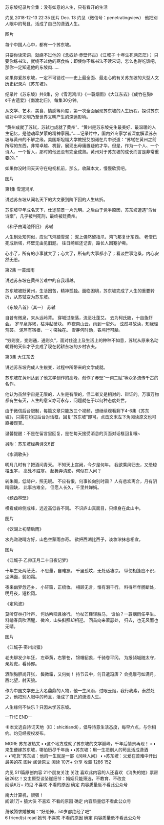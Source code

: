 苏东坡纪录片全集：没有如意的人生，只有看开的生活

灼见  2018-12-13 22:35
图片
Dec.
13
灼见（微信号：penetratingview）
他把别人眼中的苟且，活成了自己的潇洒人生。


图片

每个中国人心中，都有一个苏东坡。

只要你读宋词，就绕不过他的《念奴娇·赤壁怀古》《江城子·十年生死两茫茫》； 只要你练书法，就绕不过他的寒食帖；即使你不练书法不读宋词，怎么也得吃饭吧，那你一定知道他的东坡肉……

如果你爱苏东坡，一定不可错过——史上最全面、最走心的有关苏东坡的大型人文历史纪录片《苏东坡》。

纪录片《苏东坡》共6集，分《雪泥鸿爪》《一蓑烟雨》《大江东去》《成竹在胸》《千古遗爱》《南渡北归》，每集30分钟。

从文学、艺术、美食、情感等角度，第一次全面展现苏东坡的人生历程，探讨苏东坡对中华文明乃至世界文明产生的深远影响。

“黄州成就了苏轼，苏轼也成就了黄州”、“黄州是苏东坡先生最美好、最温暖的人生记忆，是他魂牵梦萦的精神家园。”……记录片中，国内外专家学者深度解读苏东坡与黄州的不解之缘。美国斯坦福大学教授艾朗诺在片中说道：“苏轼在黄州之前所写的东西，非常卓越、机智，展现出毋庸置疑的才华。但是，作为一个人、一个诗人、一个哲人，那时的他还没有完全成熟。黄州对于苏东坡的成长而言是非常重要的。”

如果你没时间天天守在电视机前，那么，收藏本文，慢慢欣赏吧。

图片

第1集  雪泥鸿爪

讲述苏东坡从闻名天下的大文豪到阶下囚的人生转折。

苏东坡早年成名天下，仕途前景一片光明。之后由于党争原因，苏东坡遭遇“乌台诗案”，几乎被判死刑，最终被贬黄州。



《和子由渑池怀旧》
苏轼 

人生到处知何似，应似飞鸿踏雪泥：
泥上偶然留指爪，鸿飞那复计东西。
老僧已死成新塔，坏壁无由见旧题。
往日崎岖还记否，路长人困蹇驴嘶。

心小了，所有的小事就大了；心大了，所有的大事都小了；看淡世事沧桑，内心安然无恙。

第2集  一蓑烟雨

讲述苏东坡在黄州苦难中的自我超越。

苏东坡被贬黄州，生活困苦，精神孤独。面临困境，苏东坡完成了人生的重要转折，从苏轼变为苏东坡。



《东坡八首》（其一）
 苏轼

自昔有微泉，来从远岭背。
穿城过聚落，流恶壮蓬艾。
去为柯氏陂，十亩鱼虾会。
岁旱泉亦竭，枯萍黏破块。
昨夜南山云，雨到一犁外。
泫然寻故渎，知我理荒荟。
泥芹有宿根，一寸嗟独在。
雪芽何时动，春鸠行可脍。

“穷则变，变则通，通则久”，面对仕途上及生活上的种种不如意，苏轼从原来名动朝野的天仙才子变成了现在躬耕东坡的乡村农夫。

第3集  大江东去

讲述苏东坡完成人生蜕变，过程中所带来的文学成就。

苏东坡在黄州达到了他文学创作的高峰，创作了赤壁“一词二赋”等众多流传千古的名作。



他认为虽然宇宙是无限的，人生是有限的，但二者又是相对的、辩证的。万事万物都有生有灭，人生的意义亦可永存，问题就在于以何种态度处世。

由于微信后台限制，每篇文章只能放三个视频，想继续观看剩下4-6集《苏东坡》，只需在灼见后台对话框，回复“苏东坡”即可。点击文末左下角阅读原文也可直接观赏。

温馨提醒：不是在留言里回复，是在每天接受消息的页面对话框回复哦~


另附：苏东坡经典诗文6首

《水调歌头》

明月几时有？把酒问青天。
不知天上宫阙，今夕是何年。
我欲乘风归去，又恐琼楼玉宇，
高处不胜寒。
起舞弄清影，何似在人间？

转朱阁，低绮户，照无眠。
不应有恨，何事长向别时圆？
人有悲欢离合，月有阴晴圆缺，
此事古难全。
但愿人长久，千里共婵娟。

《题西林壁》

横看成岭侧成峰，远近高低各不同。
不识庐山真面目，只缘身在此山中。

图片

《饮湖上初晴后雨》

水光潋滟晴方好，山色空蒙雨亦奇。
欲把西湖比西子，淡妆浓抹总相宜。

图片

《江城子·乙卯正月二十日夜记梦》

十年生死两茫茫，
不思量，自难忘。
千里孤坟，无处话凄凉。
纵使相逢应不识，
尘满面，鬓如霜。

夜来幽梦忽还乡，
小轩窗，正梳妆。
相顾无言，惟有泪千行。
料得年年肠断处，
明月夜，短松冈。

《定风波》

莫听穿林打叶声，
何妨吟啸且徐行。
竹杖芒鞋轻胜马，
谁怕？一蓑烟雨任平生。
料峭春风吹酒醒，
微冷，山头斜照却相迎。
回首向来萧瑟处，
归去，也无风雨也无晴。

图片

《江城子·密州出猎》

老夫聊发少年狂，
左牵黄，右擎苍，
锦帽貂裘，千骑卷平冈。
为报倾城随太守，
亲射虎，看孙郎。

酒酣胸胆尚开张，
鬓微霜，又何妨！
持节云中，何日遣冯唐？
会挽雕弓如满月，
西北望，射天狼。

作为中国文学史上大名鼎鼎的人物，他一生风雨，过眼云烟，我行我素，泰然处之，他把别人眼中的苟且，活成了自己的潇洒人生。

人生缘何不快乐？只因未学苏东坡。

—THE END—

☀本文选自诗词天地（ID：shicitiandi），倡导诗意生活态度，每早六点，与你相约。灼见经授权发布。

MORE
苏东坡热文 
◐◑这个地方成就了苏东坡的文学巅峰，千年后情景再现！
◐◑来生便嫁苏东坡，哪怕历尽千年劫
◐◑苏东坡：用一生把别人的苟且活成潇洒
◐◑“吃货”苏东坡：他的一生就是一部《风味人间》
◐◑苏东坡：父爱在苦难中开出最美的花
图片
阅读原文
阅读 10万+
分享
收藏
1286
152

灼见
511篇原创内容
21个朋友关注
关注
喜欢此内容的人还喜欢
《消失的她》票房破26亿！女主原型谈坠崖细节：婚姻只能筛选，不教育、不改变  
阅读6万+
灼见
不喜欢
不看的原因
确定
内容质量低不看此公众号

南大计算机，很强！  
阅读1万+
猿大侠
不喜欢
不看的原因
确定
内容质量低不看此公众号

萧敬腾求婚被嘲：“好恐怖，50岁都绝经了吧”  
6 friend(s) read
她刊
不喜欢
不看的原因
确定
内容质量低不看此公众号

